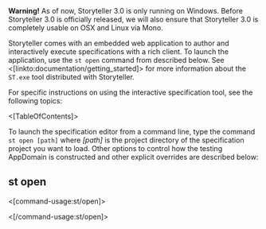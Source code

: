 <!--Title:The Specification Editor and Interactive Runner-->
<!--Url:ui-->


<div class="alert alert-warning" role="alert"><strong>Warning!</strong> As of now, Storyteller 3.0 is only running on Windows. Before Storyteller 3.0 is officially released, we will also ensure that Storyteller 3.0 is completely usable on OSX and Linux via Mono.
</div>

Storyteller comes with an embedded web application to author and interactively execute specifications with a rich client. To launch the application, use the `st open` command from described below. See <[linkto:documentation/getting_started]> for more information about the `ST.exe` tool distributed with Storyteller.

For specific instructions on using the interactive specification tool, see the following topics:

<[TableOfContents]>

To launch the specification editor from a command line, type the command `st open [path]` where _[path]_ is the project directory of the specification project you want to load. Other options to control how the testing AppDomain is constructed and other explicit overrides are described below:

## st open

<[command-usage:st/open]>

<[/command-usage:st/open]>


